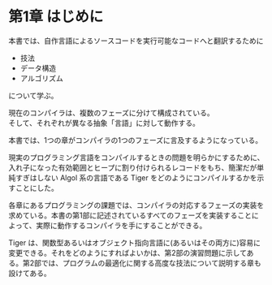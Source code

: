 # 第1章 はじめに

本書では、自作言語によるソースコードを実行可能なコードへと翻訳するために

- 技法
- データ構造
- アルゴリズム

について学ぶ。

現在のコンパイラは、複数のフェーズに分けて構成されている。  
そして、それぞれが異なる抽象「言語」に対して動作する。

本書では、1つの章がコンパイラの1つのフェーズに言及するようになっている。

現実のプログラミング言語をコンパイルするときの問題を明らかにするために、入れ子になった有効範囲とヒープに割り付けられるレコードをもち、簡潔だが単純すぎはしない Algol 系の言語である Tiger をどのようにコンパイルするかを示すことにした。

各章にあるプログラミングの課題では、コンパイラの対応するフェーズの実装を求めている。本書の第1部に記述されているすべてのフェーズを実装することによって、実際に動作するコンパイラを手にすることができる。

Tiger は、関数型あるいはオブジェクト指向言語に(あるいはその両方に)容易に変更できる。それをどのようにすればよいかは、第2部の演習問題に示してある。第2部では、プログラムの最適化に関する高度な技法について説明する章も設けてある。
